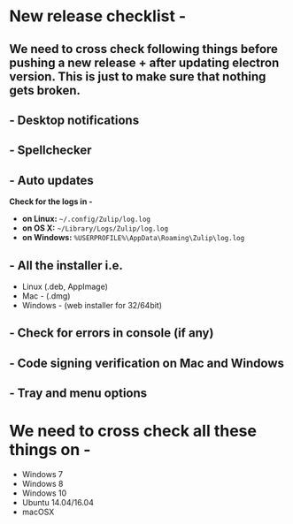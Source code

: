 # New release checklist -

## We need to cross check following things before pushing a new release + after updating electron version. This is just to make sure that nothing gets broken.
## - Desktop notifications
## - Spellchecker
## - Auto updates
  **Check for the logs in -**
  - **on Linux:** `~/.config/Zulip/log.log`
  - **on OS X:** `~/Library/Logs/Zulip/log.log`
  - **on Windows:** `%USERPROFILE%\AppData\Roaming\Zulip\log.log`
## - All the installer i.e.
  - Linux (.deb, AppImage)
  - Mac - (.dmg)
  - Windows - (web installer for 32/64bit)
## - Check for errors in console (if any)
## - Code signing verification on Mac and Windows
## - Tray and menu options
# We need to cross check all these things on -
- Windows 7
- Windows 8
- Windows 10
- Ubuntu 14.04/16.04
- macOSX



